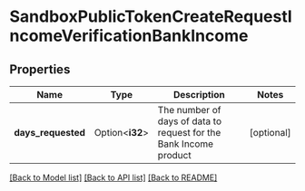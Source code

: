 # SandboxPublicTokenCreateRequestIncomeVerificationBankIncome

## Properties

Name | Type | Description | Notes
------------ | ------------- | ------------- | -------------
**days_requested** | Option<**i32**> | The number of days of data to request for the Bank Income product | [optional]

[[Back to Model list]](../README.md#documentation-for-models) [[Back to API list]](../README.md#documentation-for-api-endpoints) [[Back to README]](../README.md)


